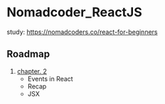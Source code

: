 # Nomadcoder_ReactJS
study: https://nomadcoders.co/react-for-beginners

## Roadmap
1. [chapter. 2](https://github.com/Katherine1212/Nomadcoder_ReactJS/tree/main/chapter.2)
    -  Events in React
    - Recap
    - JSX
    

